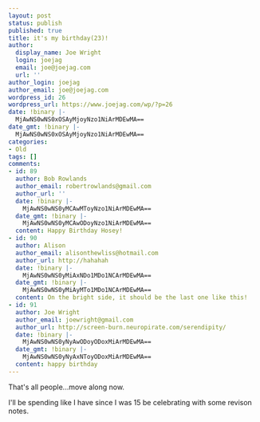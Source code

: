 ```yaml
---
layout: post
status: publish
published: true
title: it's my birthday(23)!
author:
  display_name: Joe Wright
  login: joejag
  email: joe@joejag.com
  url: ''
author_login: joejag
author_email: joe@joejag.com
wordpress_id: 26
wordpress_url: https://www.joejag.com/wp/?p=26
date: !binary |-
  MjAwNS0wNS0xOSAyMjoyNzo1NiArMDEwMA==
date_gmt: !binary |-
  MjAwNS0wNS0xOSAyMjoyNzo1NiArMDEwMA==
categories:
- Old
tags: []
comments:
- id: 89
  author: Bob Rowlands
  author_email: robertrowlands@gmail.com
  author_url: ''
  date: !binary |-
    MjAwNS0wNS0yMCAwMToyNzo1NiArMDEwMA==
  date_gmt: !binary |-
    MjAwNS0wNS0yMCAwODoyNzo1NiArMDEwMA==
  content: Happy Birthday Hosey!
- id: 90
  author: Alison
  author_email: alisonthewliss@hotmail.com
  author_url: http://hahahah
  date: !binary |-
    MjAwNS0wNS0yMiAxNDo1MDo1NCArMDEwMA==
  date_gmt: !binary |-
    MjAwNS0wNS0yMiAyMTo1MDo1NCArMDEwMA==
  content: On the bright side, it should be the last one like this!
- id: 91
  author: Joe Wright
  author_email: joewright@gmail.com
  author_url: http://screen-burn.neuropirate.com/serendipity/
  date: !binary |-
    MjAwNS0wNS0yNyAwODoyODoxMiArMDEwMA==
  date_gmt: !binary |-
    MjAwNS0wNS0yNyAxNToyODoxMiArMDEwMA==
  content: happy birthday
---
```

<p>That's all people...move along now.</p>
<p>I'll be spending like I have since I was 15 be celebrating with some revison notes.</p>
